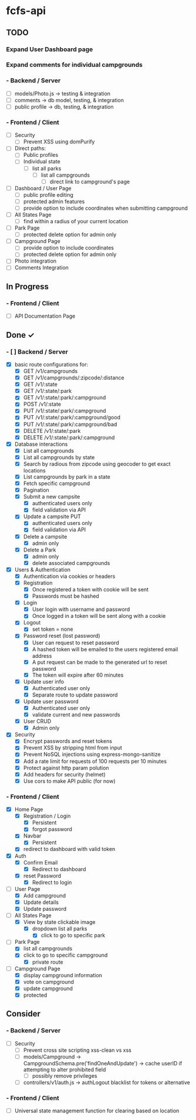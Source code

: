 # fcfs-api

## TODO

### Expand User Dashboard page

### Expand comments for individual campgrounds

### - Backend / Server

- [ ] models/Photo.js -> testing & integration
- [ ] comments -> db model, testing, & integration
- [ ] public profile -> db, testing, & integration

### - Frontend / Client

- [ ] Security
  - [ ] Prevent XSS using domPurify
- [ ] Direct paths:
  - [ ] Public profiles
  - [ ] Individual state
    - [ ] list all parks
      - [ ] list all campgrounds
        - [ ] direct link to campground's page
- [ ] Dashboard / User Page
  - [ ] public profile editing
  - [ ] protected admin features
  - [ ] provide option to include coordinates when submitting campground
- [ ] All States Page
  - [ ] find within a radius of your current location
- [ ] Park Page
  - [ ] protected delete option for admin only
- [ ] Campground Page
  - [ ] provide option to include coordinates
  - [ ] protected delete option for admin only
- [ ] Photo integration
- [ ] Comments Integration

## In Progress

### - Frontend / Client

- [ ] API Documentation Page

## Done ✓

### - [ ] Backend / Server

- [x] basic route configurations for:
  - [x] GET /v1/campgrounds
  - [x] GET /v1/campgrounds/:zipcode/:distance
  - [x] GET /v1/:state
  - [x] GET /v1/:state/:park
  - [x] GET /v1/:state/:park/:campground
  - [x] POST /v1/:state
  - [x] PUT /v1/:state/:park/:campground
  - [x] PUT /v1/:state/:park/:campground/good
  - [x] PUT /v1/:state/:park/:campground/bad
  - [x] DELETE /v1/:state/:park
  - [x] DELETE /v1/:state/:park/:campground
- [x] Database interactions
  - [x] List all campgrounds
  - [x] List all campgrounds by state
  - [x] Search by radious from zipcode using geocoder to get exact locations
  - [x] List campgrounds by park in a state
  - [x] Fetch specific campground
  - [x] Pagination
  - [x] Submit a new campsite
    - [x] authenticated users only
    - [x] field validation via API
  - [x] Update a campsite PUT
    - [x] authenticated users only
    - [x] field validation via API
  - [x] Delete a campsite
    - [x] admin only
  - [x] Delete a Park
    - [x] admin only
    - [x] delete associated campgrounds
- [x] Users & Authentication
  - [x] Authentication via cookies or headers
  - [x] Registration
    - [x] Once registered a token with cookie will be sent
    - [x] Passwords must be hashed
  - [x] Login
    - [x] User login with username and password
    - [x] Once logged in a token will be sent along with a cookie
  - [x] Logout
    - [x] set token = none
  - [x] Password reset (lost password)
    - [x] User can request to reset password
    - [x] A hashed token will be emailed to the users registered email address
    - [x] A put request can be made to the generated url to reset password
    - [x] The token will expire after 60 minutes
  - [x] Update user info
    - [x] Authenticated user only
    - [x] Separate route to update password
  - [x] Update user password
    - [x] Authenticated user only
    - [x] validate current and new passwords
  - [x] User CRUD
    - [x] Admin only
- [x] Security
  - [x] Encrypt passwords and reset tokens
  - [x] Prevent XSS by stripping html from input
  - [x] Prevent NoSQL injections using express-mongo-sanitize
  - [x] Add a rate limit for requests of 100 requests per 10 minutes
  - [x] Protect against http param polution
  - [x] Add headers for security (helmet)
  - [x] Use cors to make API public (for now)

### - Frontend / Client

- [x] Home Page
  - [x] Registration / Login
    - [x] Persistent
    - [x] forgot password
  - [x] Navbar
    - [x] Persistent
  - [x] redirect to dashboard with valid token
- [x] Auth
  - [x] Confirm Email
    - [x] Redirect to dashboard
  - [x] reset Password
    - [x] Redirect to login
- [ ] User Page
  - [x] Add campground
  - [x] Update details
  - [x] Update password
- [ ] All States Page
  - [x] View by state clickable image
    - [x] dropdown list all parks
      - [x] click to go to specific park
- [ ] Park Page
  - [x] list all campgrounds
  - [x] click to go to specific campground
    - [x] private route
- [ ] Campground Page
  - [x] display campground information
  - [x] vote on campground
  - [x] update campground
  - [x] protected

## Consider

### - Backend / Server

- [ ] Security
  - [ ] Prevent cross site scripting xss-clean vs xss
  - [ ] models/Campground -> CampgroundSchema.pre('findOneAndUpdate') -> cache userID if attempting to alter prohibited field
    - [ ] possibly remove privileges
  - [ ] controllers/v1/auth.js -> authLogout blacklist for tokens or alternative

### - Frontend / Client

- [ ] Universal state management function for clearing based on location
